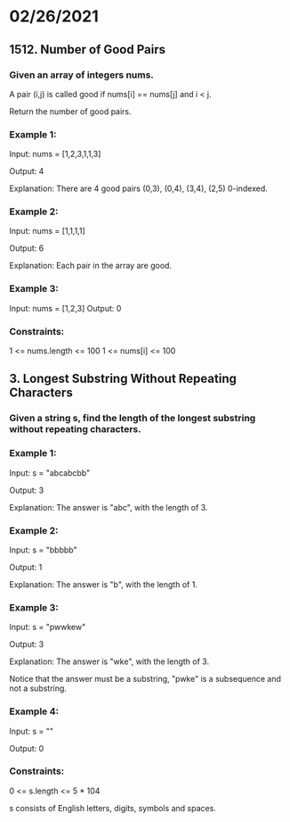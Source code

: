 



# 02/26/2021

## 1512. Number of Good Pairs

### Given an array of integers nums.

A pair (i,j) is called good if nums[i] == nums[j] and i < j.

Return the number of good pairs.


### Example 1:

Input: nums = [1,2,3,1,1,3]

Output: 4

Explanation: There are 4 good pairs (0,3), (0,4), (3,4), (2,5) 0-indexed.

### Example 2:

Input: nums = [1,1,1,1]

Output: 6

Explanation: Each pair in the array are good.

### Example 3:

Input: nums = [1,2,3]
Output: 0
 

### Constraints:

1 <= nums.length <= 100
1 <= nums[i] <= 100



## 3. Longest Substring Without Repeating Characters

### Given a string s, find the length of the longest substring without repeating characters.

 

### Example 1:

Input: s = "abcabcbb"

Output: 3

Explanation: The answer is "abc", with the length of 3.

### Example 2:

Input: s = "bbbbb"

Output: 1

Explanation: The answer is "b", with the length of 1.

### Example 3:

Input: s = "pwwkew"

Output: 3

Explanation: The answer is "wke", with the length of 3.

Notice that the answer must be a substring, "pwke" is a subsequence and not a substring.

### Example 4:

Input: s = ""

Output: 0
 

### Constraints:

0 <= s.length <= 5 * 104

s consists of English letters, digits, symbols and spaces.


